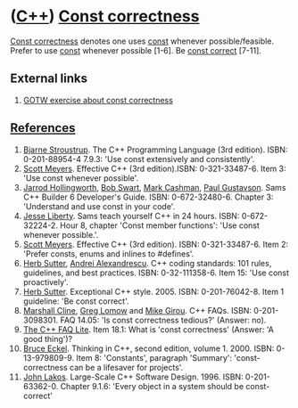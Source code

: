 # ([C++](Cpp.md)) [Const correctness](CppConstCorrect.md)

[Const correctness](CppConstCorrect.md) denotes one uses
[const](CppConst.md) whenever possible/feasible. Prefer to use
[const](CppConst.md) whenever possible \[1-6\]. Be [const
correct](CppConstCorrect.md) \[7-11\].

## External links

1.  [GOTW exercise about const correctness](http://gotw.ca/gotw/006.md)

## [References](CppReferences.md)

1.  [Bjarne Stroustrup](CppBjarneStroustrup.md). The C++ Programming Language (3rd edition). ISBN: 0-201-88954-4 7.9.3: 'Use const extensively and consistently'.
2.  [Scott Meyers](CppScottMeyers.md). Effective C++ (3rd edition).ISBN: 0-321-33487-6. Item 3: 'Use const whenever possible'.
3.  [Jarrod Hollingworth](CppJarrodHollingworth.md), [Bob Swart](CppBobSwart.md), [Mark Cashman](CppMarkCashman.md), [Paul Gustavson](CppPaulGustavson.md). Sams C++ Builder 6 Developer's Guide. ISBN: 0-672-32480-6. Chapter 3: 'Understand and use const in your code'.
4.  [Jesse Liberty](CppJesseLiberty.md). Sams teach yourself C++ in 24 hours. ISBN: 0-672-32224-2. Hour 8, chapter 'Const member functions': 'Use const whenever possible.'.
5.  [Scott Meyers](CppScottMeyers.md). Effective C++ (3rd edition). ISBN: 0-321-33487-6. Item 2: 'Prefer consts, enums and inlines to \#defines'.
6.  [Herb Sutter](CppHerbSutter.md), [Andrei Alexandrescu](CppAndreiAlexandrescu.md). C++ coding standards: 101 rules, guidelines, and best practices. ISBN: 0-32-111358-6. Item 15: 'Use const proactively'.
7.  [Herb Sutter](CppHerbSutter.md). Exceptional C++ style. 2005. ISBN: 0-201-76042-8. Item 1 guideline: 'Be const correct'.
8.  [Marshall Cline](CppMarshallCline.md), [Greg Lomow](CppGregLomow.md) and [Mike Girou](CppMikeGirou.md). C++ FAQs. ISBN: 0-201-3098301. FAQ 14.05: 'Is const correctness tedious?' (Answer: no).
9.  [The C++ FAQ Lite](https://isocpp.org/wiki/faq/const-correctness#overview-const). Item 18.1: What is 'const correctness' (Answer: 'A good thing')?
10. [Bruce Eckel](CppBruceEckel.md). Thinking in C++, second edition, volume 1. 2000. ISBN: 0-13-979809-9. Item 8: 'Constants', paragraph 'Summary': 'const-correctness can be a lifesaver for projects'.
11. [John Lakos](CppJohnLakos.md). Large-Scale C++ Software Design. 1996. ISBN: 0-201-63362-0. Chapter 9.1.6: 'Every object in a system should be const-correct'

